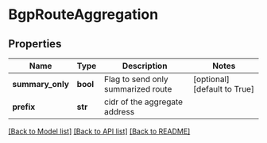 # BgpRouteAggregation

## Properties
Name | Type | Description | Notes
------------ | ------------- | ------------- | -------------
**summary_only** | **bool** | Flag to send only summarized route | [optional] [default to True]
**prefix** | **str** | cidr of the aggregate address | 

[[Back to Model list]](../README.md#documentation-for-models) [[Back to API list]](../README.md#documentation-for-api-endpoints) [[Back to README]](../README.md)

